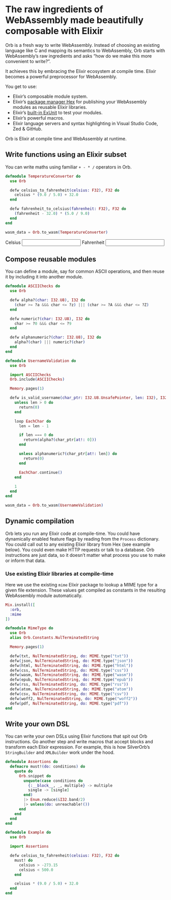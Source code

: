 # The raw ingredients of WebAssembly made beautifully composable with Elixir

Orb is a fresh way to write WebAssembly. Instead of choosing an existing language like C and mapping its semantics to WebAssembly, Orb starts with WebAssembly’s raw ingredients and asks “how do we make this more convenient to write?”.

It achieves this by embracing the Elixir ecosystem at compile time. Elixir becomes a powerful preprocessor for WebAssembly.

You get to use:

- Elixir’s composable module system.
- Elixir’s [package manager Hex](https://hex.pm) for publishing your WebAssembly modules as reusable Elixir libraries.
- Elixir’s [built-in ExUnit](https://hexdocs.pm/ex_unit/ExUnit.html) to test your modules.
- Elixir’s powerful macros.
- Elixir language servers and syntax highlighting in Visual Studio Code, Zed & GitHub.

Orb is Elixir at compile time and WebAssembly at runtime.

## Write functions using an Elixir subset

You can write maths using familiar `+ - * /` operators in Orb.

```elixir
defmodule TemperatureConverter do
  use Orb

  defw celsius_to_fahrenheit(celsius: F32), F32 do
    celsius * (9.0 / 5.0) + 32.0
  end

  defw fahrenheit_to_celsius(fahrenheit: F32), F32 do
    (fahrenheit - 32.0) * (5.0 / 9.0)
  end
end

wasm_data = Orb.to_wasm(TemperatureConverter)
```

<form id="wasm|temperature_converter">
  <label>Celsius <input name="celsius" inputmode="numeric"></label>
  <label>Fahrenheit <input name="fahrenheit" inputmode="numeric"></label>
</form>
<script type="module">
  const { instance } = await WebAssembly.instantiateStreaming(fetch("/wasm/temperature_converter"));
  const exports = instance.exports;
  console.log(instance, exports);
  const el = document.getElementById("wasm|temperature_converter");
  el.addEventListener("input", (event) => {
    const inputEl = event.target;
    const { name, valueAsNumber } = inputEl;
    console.log(name, valueAsNumber);
    if (name === "celsius") {
      const fahrenheit = exports.celsius_to_fahrenheit(valueAsNumber);
      inputEl.value = fahrenheit.toString();
    } else {
      const celsius = exports.fahrenheit_to_celsius(valueAsNumber);
      inputEl.value = celsius.toString();
    }
  });
</script>

## Compose reusable modules

You can define a module, say for common ASCII operations, and then reuse it by including it into another module.

```elixir
defmodule ASCIIChecks do
  use Orb

  defw alpha?(char: I32.U8), I32 do
    (char >= ?a &&& char <= ?z) ||| (char >= ?A &&& char <= ?Z)
  end

  defw numeric?(char: I32.U8), I32 do
    char >= ?0 &&& char <= ?9
  end

  defw alphanumeric?(char: I32.U8), I32 do
    alpha?(char) ||| numeric?(char)
  end
end

defmodule UsernameValidation do
  use Orb

  import ASCIIChecks
  Orb.include(ASCIIChecks)

  Memory.pages(1)

  defw is_valid_username(char_ptr: I32.U8.UnsafePointer, len: I32), I32 do
    unless len > 0 do
      return(0)
    end

    loop EachChar do
      len = len - 1

      if len === 0 do
        return(alpha?(char_ptr[at!: 0]))
      end

      unless alphanumeric?(char_ptr[at!: len]) do
        return(0)
      end

      EachChar.continue()
    end
    
    1
  end
end

wasm_data = Orb.to_wasm(UsernameValidation)
```

## Dynamic compilation

Orb lets you run any Elixir code at compile-time. You could have dynamically enabled feature flags by reading from the `Process` dictionary. You could call out to any existing Elixir library from Hex (see example below). You could even make HTTP requests or talk to a database. Orb instructions are just data, so it doesn’t matter what process you use to make or inform that data.

### Use existing Elixir libraries at compile-time

Here we use the existing `mime` Elixir package to lookup a MIME type for a given file extension. These values get compiled as constants in the resulting WebAssembly module automatically.

```elixir
Mix.install([
  :orb,
  :mime
])

defmodule MimeType do
  use Orb
  alias Orb.Constants.NulTerminatedString

  Memory.pages(1)

  defw(txt, NulTerminatedString, do: MIME.type("txt"))
  defw(json, NulTerminatedString, do: MIME.type("json"))
  defw(html, NulTerminatedString, do: MIME.type("html"))
  defw(css, NulTerminatedString, do: MIME.type("css"))
  defw(wasm, NulTerminatedString, do: MIME.type("wasm"))
  defw(epub, NulTerminatedString, do: MIME.type("epub"))
  defw(rss, NulTerminatedString, do: MIME.type("rss"))
  defw(atom, NulTerminatedString, do: MIME.type("atom"))
  defw(csv, NulTerminatedString, do: MIME.type("csv"))
  defw(woff2, NulTerminatedString, do: MIME.type("woff2"))
  defw(pdf, NulTerminatedString, do: MIME.type("pdf"))
end
```

## Write your own DSL

You can write your own DSLs using Elixir functions that spit out Orb instructions. Go another step and write macros that accept blocks and transform each Elixir expression. For example, this is how SilverOrb’s `StringBuilder` and `XMLBuilder` work under the hood.

```elixir
defmodule Assertions do
  defmacro must!(do: conditions) do
    quote do
      Orb.snippet do
        unquote(case conditions do
          {:__block__, _, multiple} -> multiple
          single -> [single]
        end)
        |> Enum.reduce(&I32.band/2)
        |> unless(do: unreachable!())
      end
    end
  end
end

defmodule Example do
  use Orb

  import Assertions

  defw celsius_to_fahrenheit(celsius: F32), F32 do
    must! do
      celsius > -273.15
      celsius < 500.0
    end

    celsius * (9.0 / 5.0) + 32.0
  end
end
```
